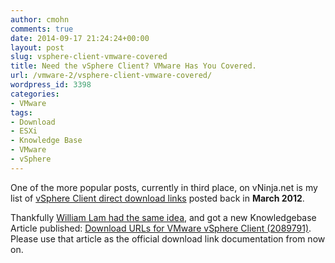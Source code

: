 ```yaml
---
author: cmohn
comments: true
date: 2014-09-17 21:24:24+00:00
layout: post
slug: vsphere-client-vmware-covered
title: Need the vSphere Client? VMware Has You Covered.
url: /vmware-2/vsphere-client-vmware-covered/
wordpress_id: 3398
categories:
- VMware
tags:
- Download
- ESXi
- Knowledge Base
- VMware
- vSphere
---
```


One of the more popular posts, currently in third place, on vNinja.net is my list of [vSphere Client direct download links](http://vninja.net/vmware-2/vcenter-client-download-urls/) posted back in **March 2012**.

Thankfully [William Lam had the same idea](https://twitter.com/lamw/status/512239798191284224), and got a new Knowledgebase Article published: [Download URLs for VMware vSphere Client (2089791)](http://kb.vmware.com/selfservice/microsites/search.do?language=en_US&cmd=displayKC&externalId=2089791). Please use that article as the official download link documentation from now on.
